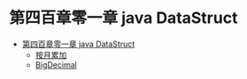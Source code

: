 # 第四百章零一章 java DataStruct

* [第四百章零一章 java DataStruct](README.md)
    * [按月累加](按月累加.md)
	* [BigDecimal](Chapter401：dataStruct/BigDecimal.md)

